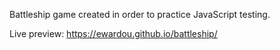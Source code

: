 Battleship game created in order to practice JavaScript testing.

Live preview: https://ewardou.github.io/battleship/
